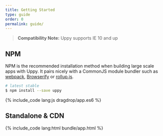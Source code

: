 ```yaml
---
title: Getting Started
type: guide
order: 0
permalink: guide/
---
```


> **Compatibility Note:** Uppy supports IE 10 and up

## NPM

NPM is the recommended installation method when building large scale apps with Uppy. It pairs nicely with a CommonJS module bundler such as [webpack](http://webpack.github.io/),  [Browserify](http://browserify.org/) or [rollup.js](http://rollupjs.org/).

``` bash
# latest stable
$ npm install --save uppy
```

{% include_code lang:js dragdrop/app.es6 %}

## Standalone & CDN

{% include_code lang:html bundle/app.html %}
